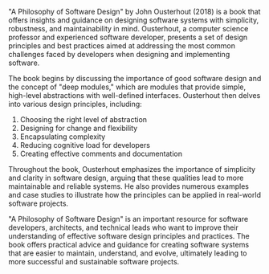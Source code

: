 "A Philosophy of Software Design" by John Ousterhout (2018) is a book that offers insights and guidance on designing software systems with simplicity, robustness, and maintainability in mind. Ousterhout, a computer science professor and experienced software developer, presents a set of design principles and best practices aimed at addressing the most common challenges faced by developers when designing and implementing software.

The book begins by discussing the importance of good software design and the concept of "deep modules," which are modules that provide simple, high-level abstractions with well-defined interfaces. Ousterhout then delves into various design principles, including:

1.  Choosing the right level of abstraction
2.  Designing for change and flexibility
3.  Encapsulating complexity
4.  Reducing cognitive load for developers
5.  Creating effective comments and documentation

Throughout the book, Ousterhout emphasizes the importance of simplicity and clarity in software design, arguing that these qualities lead to more maintainable and reliable systems. He also provides numerous examples and case studies to illustrate how the principles can be applied in real-world software projects.

"A Philosophy of Software Design" is an important resource for software developers, architects, and technical leads who want to improve their understanding of effective software design principles and practices. The book offers practical advice and guidance for creating software systems that are easier to maintain, understand, and evolve, ultimately leading to more successful and sustainable software projects.